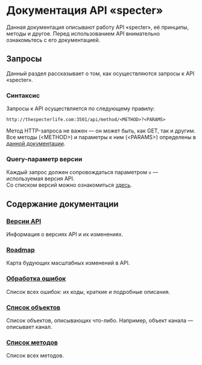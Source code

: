 # Документация API «specter»
Данная документация описывают работу API «specter», её принципы, методы и другое. Перед использованием API внимательно ознакомьтесь с его документацией.

## Запросы
Данный раздел рассказывает о том, как осуществляются запросы к API «specter».

### Синтаксис
Запросы к API осуществляется по следующему правилу:
```
http://thespecterlife.com:3501/api/method/<METHOD>?<PARAMS>
```
Метод HTTP-запроса не важен — он может быть, как GET, так и другим.  
Все методы (\<METHOD\>) и параметры к ним (\<PARAMS\>) определены в [данной документации]().

### Query-параметр версии
Каждый запрос должен сопровождаться параметром `v` — используемая версия API.  
Со списком версий можно ознакомиться [здесь]().

## Содержание документации
### [Версии API]()
Информация о версиях API и их изменениях.

### [Roadmap]()
Карта будующих масштабных изменений в API.

### [Обработка ошибок]()
Список всех ошибок: их коды, краткие и подробные описания.

### [Список объектов]()
Список объектов, описывающих что-либо. Например, объект канала — описывает канал.

### [Список методов]()
Список всех методов.